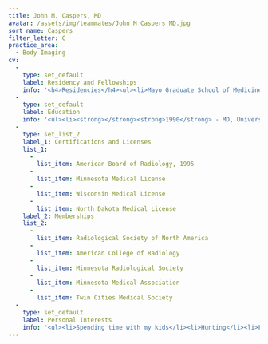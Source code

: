 ```yaml
---
title: John M. Caspers, MD
avatar: /assets/img/teammates/John M Caspers MD.jpg
sort_name: Caspers
filter_letter: C
practice_area:
  - Body Imaging
cv:
  - 
    type: set_default
    label: Residency and Fellowships
    info: '<h4>Residencies</h4><ul><li>Mayo Graduate School of Medicine, Rochester, MN, Diagnostic Radiology, 1991-1995</li></ul><h4>Fellowships</h4><ul><li>Mayo Graduate School of Medicine, Rochester, MN, Body Imaging, 1995-1996<span></span></li></ul>'
  - 
    type: set_default
    label: Education
    info: '<ul><li><strong></strong><strong>1990</strong> - MD, University of Minnesota, Minneapolis, MN</li><li><strong>1986</strong> - BA, College of St. Thomas, St. Paul, MN<span></span></li></ul>'
  - 
    type: set_list_2
    label_1: Certifications and Licenses
    list_1:
      - 
        list_item: American Board of Radiology, 1995
      - 
        list_item: Minnesota Medical License
      - 
        list_item: Wisconsin Medical License
      - 
        list_item: North Dakota Medical License
    label_2: Memberships
    list_2:
      - 
        list_item: Radiological Society of North America
      - 
        list_item: American College of Radiology
      - 
        list_item: Minnesota Radiological Society
      - 
        list_item: Minnesota Medical Association
      - 
        list_item: Twin Cities Medical Society
  - 
    type: set_default
    label: Personal Interests
    info: '<ul><li>Spending time with my kids</li><li>Hunting</li><li>Fishing</li><li>Exercising</li><li>Playing sports<span></span></li></ul>'
---
```

